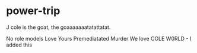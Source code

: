 # power-trip

J cole is the goat, the goaaaaaaatatattatat.

No role models
Love Yours 
Premediatated Murder 
We love  COLE W0RLD - I added this